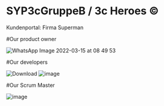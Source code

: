 # SYP3cGruppeB / 3c Heroes ©

 Kundenportal: Firma Superman
 
 #Our product owner
 
 ![WhatsApp Image 2022-03-15 at 08 49 53](https://user-images.githubusercontent.com/91054102/158331026-1c96bd09-486b-44c6-a234-9f956542fb78.jpeg)

 
 #Our developers
 
 ![Download](https://user-images.githubusercontent.com/91054102/158330845-7225dc2d-7802-43e7-aac9-320c154b63ca.jpg) 
 ![image](https://user-images.githubusercontent.com/91054102/158331186-90c5ee86-b6bc-4bdf-ae4d-e7f64d96c328.png)

#Our Scrum Master

![image](https://user-images.githubusercontent.com/91054102/158331507-b3d8470b-6c3d-4697-ae6c-a66d864bb1f7.png)



 

 
 




